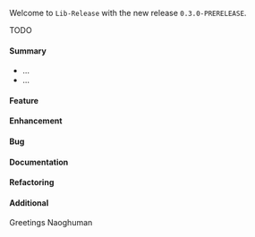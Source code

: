 Welcome to `Lib-Release` with the new release `0.3.0-PRERELEASE`.

TODO



#### Summary
* ...
* ...



#### Feature



#### Enhancement



#### Bug



#### Documentation



#### Refactoring



#### Additional



Greetings
Naoghuman



[//]: # (Issues which will be integrated in this release)



[//]: # (Links)
